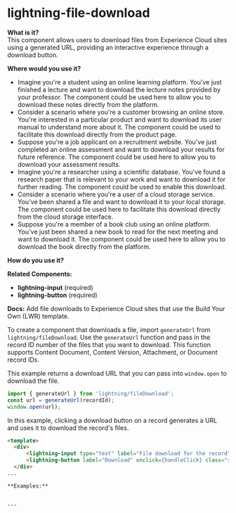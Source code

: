 # lightning-file-download

**What is it?**  
This component allows users to download files from Experience Cloud sites using a generated URL, providing an interactive experience through a download button.

**Where would you use it?**
- Imagine you're a student using an online learning platform. You've just finished a lecture and want to download the lecture notes provided by your professor. The <lightning-file-download> component could be used here to allow you to download these notes directly from the platform.
- Consider a scenario where you're a customer browsing an online store. You're interested in a particular product and want to download its user manual to understand more about it. The <lightning-file-download> component could be used to facilitate this download directly from the product page.
- Suppose you're a job applicant on a recruitment website. You've just completed an online assessment and want to download your results for future reference. The <lightning-file-download> component could be used here to allow you to download your assessment results.
- Imagine you're a researcher using a scientific database. You've found a research paper that is relevant to your work and want to download it for further reading. The <lightning-file-download> component could be used to enable this download.
- Consider a scenario where you're a user of a cloud storage service. You've been shared a file and want to download it to your local storage. The <lightning-file-download> component could be used here to facilitate this download directly from the cloud storage interface.
- Suppose you're a member of a book club using an online platform. You've just been shared a new book to read for the next meeting and want to download it. The <lightning-file-download> component could be used here to allow you to download the book directly from the platform.

**How do you use it?**


**Related Components:**
- **lightning-input** (required)
- **lightning-button** (required)

**Docs:**
Add file downloads to Experience Cloud sites that use the Build Your Own (LWR) template.

To create a component that downloads a file, import `generateUrl` from `lightning/fileDownload`. Use the `generateUrl` function and pass in the record ID number of the files that you want to download. This function supports Content Document, Content Version, Attachment, or Document record IDs.

This example returns a download URL that you can pass into `window.open` to download the file.

```javascript
import { generateUrl } from 'lightning/fileDownload';
const url = generateUrl(recordId);
window.open(url);
```

In this example, clicking a download button on a record generates a URL and uses it to download the record's files.

```HTML
<template>
  <div>
      <lightning-input type="text" label="File download for the record" value={recordId}></lightning-input>
      <lightning-button label="Download" onclick={handleClick} class="slds-m-left_x-small"></lightning-button>
  </div>
...

**Examples:**


---
